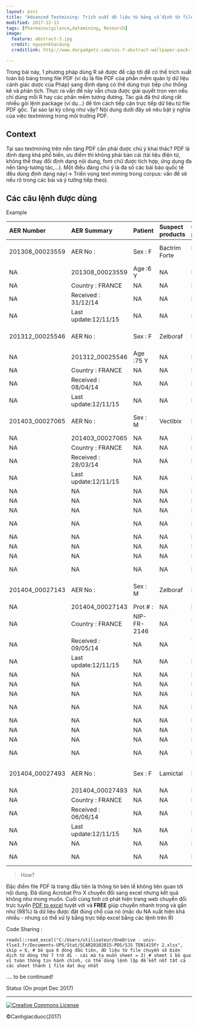 ```yaml
---
layout: post
title: "Advanced Textmining: Trích xuất dữ liệu từ bảng cố định từ file PDF "
modified: 2017-12-13
tags: [Pharmacovigilance,datamining, Research]
image:
  feature: abstract-3.jpg
  credit: nguyenkhacdung
  creditlink: http://www.dargadgetz.com/ios-7-abstract-wallpaper-pack-for-iphone-5-and-ipod-touch-retina/

---
```


Trong bài này, 1 phương pháp dùng R sẽ được đề cập tới để có thể trích xuất toàn bộ bảng trong file PDF (ví dụ là file PDF của phần mềm quản lý dữ liệu cảnh giác dược của Pháp) sang định dạng có thể dùng trực tiếp cho thống kê và phân tích. Thực ra vấn đề này vẫn chưa được giải quyết trọn vẹn nếu chỉ dùng mỗi R hay các phần mềm tương đương. Tác giả đã thử dùng rất nhiều gói lệnh package (ví dụ...) để tìm cách tiếp cận trực tiếp dữ liệu từ file PDF gốc.
Tại sao lại kỳ công như vậy? Nội dung dưới đây sẽ nêu bật ý nghĩa của việc textmining trong môi trường PDF.

## Context  

Tại sao textmining trên nền tảng PDF cần phải được chú ý khai thác? 
PDF là định dạng khá phổ biến, ưu điểm thì không phải bàn cái (tài liệu điện tử, không thể thay đổi định dạng nội dung, font chữ được tích hợp, ứng dụng đa nền tảng-tương tác,...). Một điều đáng chú ý là đa số các bài báo quốc tế đều dùng định dạng này(-> Triển vọng text mining trong corpus: vấn đề sẽ nếu rõ trong các bài và ý tưởng tiếp theo).


## Các câu lệnh được dùng 

Example 

 |AER Number      |AER Summary          |Patient     |Suspect products |Concomitant products |Reactions                          |Date Reported |
|:---------------|:--------------------|:-----------|:----------------|:--------------------|:----------------------------------|:-------------|
|201308_00023559 |AER No :             |Sex : F     |Bactrim Forte    |NIFLURIL (UNK        |Nécrolyse épidermique toxique(1004 |NA            |
|NA              |201308_00023559      |Age :6 Y    |NA               |INGREDIENTS)         |10044223))                         |NA            |
|NA              |Country : FRANCE     |NA          |NA               |NA                   |Outcome : recovered/               |NA            |
|NA              |Received : 31/12/14  |NA          |NA               |NA                   |SER :Serious                       |NA            |
|NA              |Last update:12/11/15 |NA          |NA               |NA                   |Change in dose : Not applic        |NA            |
|201312_00025546 |AER No :             |Sex : F     |Zelboraf         |Non rapporté         |Nécrolyse épidermique toxique(1004 |NA            |
|NA              |201312_00025546      |Age :75 Y   |NA               |NA                   |10044223))                         |NA            |
|NA              |Country : FRANCE     |NA          |NA               |NA                   |Outcome : recovered/               |NA            |
|NA              |Received : 08/04/14  |NA          |NA               |NA                   |SER :Serious                       |NA            |
|NA              |Last update:12/11/15 |NA          |NA               |NA                   |Change in dose : stopped           |NA            |
|201403_00027065 |AER No :             |Sex : M     |Vectibix         |Non rapporté         |Syndrome de Stevens-Johnson(100420 |NA            |
|NA              |201403_00027065      |NA          |NA               |NA                   |042033))                           |NA            |
|NA              |Country : FRANCE     |NA          |NA               |NA                   |Outcome : Unknown                  |NA            |
|NA              |Received : 28/03/14  |NA          |NA               |NA                   |SER :Serious                       |NA            |
|NA              |Last update:12/11/15 |NA          |NA               |NA                   |Change in dose : Unknown           |NA            |
|NA              |NA                   |NA          |NA               |NA                   |Diabète(10012601))                 |NA            |
|NA              |NA                   |NA          |NA               |NA                   |Outcome : Unknown                  |NA            |
|NA              |NA                   |NA          |NA               |NA                   |SER :Serious                       |NA            |
|NA              |NA                   |NA          |NA               |NA                   |Change in dose : Unknown           |NA            |
|NA              |NA                   |NA          |NA               |NA                   |Psoriasis(10037153))               |NA            |
|NA              |NA                   |NA          |NA               |NA                   |Outcome : Unknown                  |NA            |
|NA              |NA                   |NA          |NA               |NA                   |SER :Not Serious                   |NA            |
|NA              |NA                   |NA          |NA               |NA                   |Change in dose : Unknown           |NA            |
|201404_00027143 |AER No :             |Sex : M     |Zelboraf         |DAFALGAN             |Nécrolyse épidermique toxique(1004 |NA            |
|NA              |201404_00027143      |Prot # :    |NA               |PRIMPERAN            |10044223))                         |NA            |
|NA              |Country : FRANCE     |NIP-FR-2146 |NA               |SPASFON (FRANCE)     |Outcome : recovered/               |NA            |
|NA              |Received : 09/05/14  |NA          |NA               |TOPALGIC (FRANCE)    |SER :Serious                       |NA            |
|NA              |Last update:12/11/15 |NA          |NA               |NA                   |Change in dose : stopped           |NA            |
|NA              |NA                   |NA          |NA               |NA                   |Fatigue(10016256))                 |NA            |
|NA              |NA                   |NA          |NA               |NA                   |Outcome : not recove               |NA            |
|NA              |NA                   |NA          |NA               |NA                   |SER :Serious                       |NA            |
|NA              |NA                   |NA          |NA               |NA                   |Change in dose : stopped           |NA            |
|NA              |NA                   |NA          |NA               |NA                   |Nausée(10028813))                  |NA            |
|NA              |NA                   |NA          |NA               |NA                   |Outcome : recovering               |NA            |
|NA              |NA                   |NA          |NA               |NA                   |SER :Not Serious                   |NA            |
|NA              |NA                   |NA          |NA               |NA                   |Change in dose : stopped           |NA            |
|201404_00027493 |AER No :             |Sex : F     |Lamictal         |Non rapporté         |Nécrolyse épidermique toxique(1004 |NA            |
|NA              |201404_00027493      |NA          |NA               |NA                   |10044223))                         |NA            |
|NA              |Country : FRANCE     |NA          |NA               |NA                   |Outcome : recovered/               |NA            |
|NA              |Received : 06/06/14  |NA          |NA               |NA                   |Change in dose : stopped           |NA            |
|NA              |Last update:12/11/15 |NA          |NA               |NA                   |Céphalée(10019211))                |NA            |
|NA              |NA                   |NA          |NA               |NA                   |Outcome : Unknown                  |NA            |
|NA              |NA                   |NA          |NA               |NA                   |Change in dose : stopped           |NA            |


> How? 

Đặc điểm file PDF là trang đầu tiên là thông tin bên lề không liên quan tới nội dung. 
Đã dùng Acrobat Pro X chuyển đổi sang excel nhưng kết quả không như mong muốn.
Cuối cùng tình cờ phát hiện trang web chuyển đổi trực tuyến [PDF to excel](http://pdftoxls.com/) tuyệt vời và __FREE__ giúp chuyển nhanh trong và gần như (98%) là dữ liệu được đặt đúng chỗ của nó (mặc du NA xuất hiện khá nhiều - nhưng có thể xử lý bằng trực tiếp excel bằng các lệnh trên R)

Code Sharing :

`readxl::read_excel("C:/Users/utilisateur/OneDrive - univ-tlse3.fr/Documents-UPS/Stat/SCAR20102015-PDS/SJS TEN1415Fr 2.xlsx",
                        skip = 6, # bỏ qua 6 dòng đầu tiên, dữ liệu từ file chuyển sẽ biên dịch từ dòng thứ 7 trở đi - cái mà ta muốn
                        sheet = 2) # sheet 1 bỏ qua vì toàn thông tin hành chính, có thể dùng lệnh lặp để kết nốt tất cả các sheet thành 1 file dat duy nhất` 
                        
.... to be continued!

                        
Status (On projet Dec 2017) 


---
<a rel="license" href="http://creativecommons.org/licenses/by-nc-sa/4.0/"><img alt="Creative Commons License" style="border-width:0" src="https://i.creativecommons.org/l/by-nc-sa/4.0/88x31.png" /></a> 

©Canhgiacduoc(2017)





